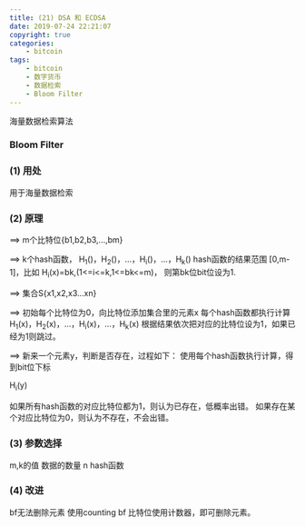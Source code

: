 ```yaml
---
title: (21) DSA 和 ECDSA
date: 2019-07-24 22:21:07
copyright: true
categories:
    - bitcoin
tags:
    - bitcoin
    - 数字货币
    - 数据检索
    - Bloom Filter
---
```

海量数据检索算法

<!-- more -->

### **Bloom Filter**



### (1) 用处

用于海量数据检索 



### (2) 原理

==> m个比特位{b1,b2,b3,...,bm} 

==> k个hash函数， 
H<sub>1</sub>()，H<sub>2</sub>()，...，H<sub>i</sub>()，...，H<sub>k</sub>() 
hash函数的结果范围 [0,m-1]，比如 
H<sub>i</sub>(x)=bk,(1<=i<=k,1<=bk<=m)，
则第bk位bit位设为1.

==> 集合S{x1,x2,x3...xn} 

==> 初始每个比特位为0，向比特位添加集合里的元素x
每个hash函数都执行计算 
H<sub>1</sub>(x)，H<sub>2</sub>(x)，...，H<sub>i</sub>(x)，...，H<sub>k</sub>(x) 
根据结果依次把对应的比特位设为1，如果已经为1则跳过。

==> 新来一个元素y，判断是否存在，过程如下： 
使用每个hash函数执行计算，得到bit位下标 

H<sub>i</sub>(y)

如果所有hash函数的对应比特位都为1，则认为已存在，低概率出错。 
如果存在某个对应比特位为0，则认为不存在，不会出错。



### (3) 参数选择

m,k的值
数据的数量 n
hash函数



### (4) 改进

bf无法删除元素
使用counting bf
比特位使用计数器，即可删除元素。

